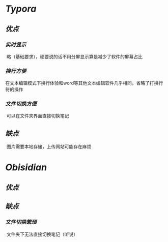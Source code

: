 # *Typora*

## *优点*

### 	*实时显示*

​		略（基础要求），硬要说的话不用分屏显示算是减少了软件的屏幕占比

### 	*换行方便*

​		在文本编辑模式下换行体验和word等其他文本编辑软件几乎相同，省略了打换行符的操作

### 	*文件切换方便*

​		可以在文件夹界面直接切换笔记

## *缺点*

​		图片需要本地存储，上传网站可能存在麻烦

# *Obisidian*

## *优点*

## *缺点*

### 	*文件切换繁琐*

​	文件夹下无法直接切换笔记（听说）

​		